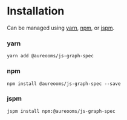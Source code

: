 # Installation

Can be managed using
[yarn](https://yarnpkg.com/en/docs),
[npm](https://docs.npmjs.com),
or [jspm](https://jspm.org/docs).


### yarn
```terminal
yarn add @aureooms/js-graph-spec
```

### npm
```terminal
npm install @aureooms/js-graph-spec --save
```

### jspm
```terminal
jspm install npm:@aureooms/js-graph-spec
```
